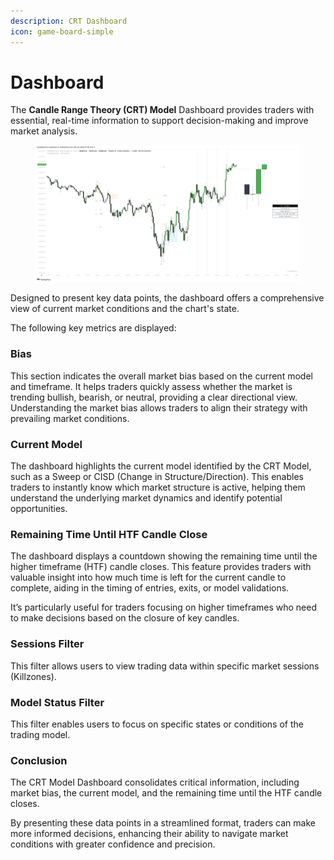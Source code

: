 ```yaml
---
description: CRT Dashboard
icon: game-board-simple
---
```


# Dashboard

The **Candle Range Theory (CRT) Model** Dashboard provides traders with essential, real-time information to support decision-making and improve market analysis.

<figure><img src="../../.gitbook/assets/docs-crt-005.png" alt=""><figcaption></figcaption></figure>

Designed to present key data points, the dashboard offers a comprehensive view of current market conditions and the chart's state.

The following key metrics are displayed:

### Bias

This section indicates the overall market bias based on the current model and timeframe. It helps traders quickly assess whether the market is trending bullish, bearish, or neutral, providing a clear directional view. Understanding the market bias allows traders to align their strategy with prevailing market conditions.

### Current Model

The dashboard highlights the current model identified by the CRT Model, such as a Sweep or CISD (Change in Structure/Direction). This enables traders to instantly know which market structure is active, helping them understand the underlying market dynamics and identify potential opportunities.

### Remaining Time Until HTF Candle Close

The dashboard displays a countdown showing the remaining time until the higher timeframe (HTF) candle closes. This feature provides traders with valuable insight into how much time is left for the current candle to complete, aiding in the timing of entries, exits, or model validations.

It’s particularly useful for traders focusing on higher timeframes who need to make decisions based on the closure of key candles.

### **Sessions Filter**

This filter allows users to view trading data within specific market sessions (Killzones).

### **Model Status Filter**

This filter enables users to focus on specific states or conditions of the trading model.

### Conclusion

The CRT Model Dashboard consolidates critical information, including market bias, the current model, and the remaining time until the HTF candle closes.

By presenting these data points in a streamlined format, traders can make more informed decisions, enhancing their ability to navigate market conditions with greater confidence and precision.
